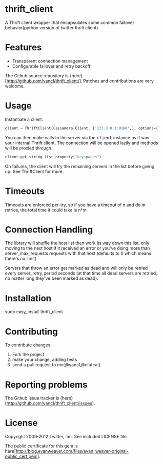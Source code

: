thrift_client
=============

A Thrift client wrapper that encapsulates some common failover behavior(python version of twitter thrift client).

Features
=============

* Transparent connection management
* Configurable failover and retry backoff

The Github source repository is {here}[http://github.com/yancl/thrift_client/]. Patches and contributions are very welcome.

Usage
=============

Instantiate a client:

```python
client = ThriftClient(Cassandra.Client, ['127.0.0.1:9160',], options={'retries':2})
```

You can then make calls to the server via the <tt>client</tt> instance as if was your internal Thrift client. The connection will be opened lazily and methods will be proxied through.

```python
client.get_string_list_property("keyspaces")
```

On failures, the client will try the remaining servers in the list before giving up. See ThriftClient for more.

Timeouts
=============

Timeouts are enforced per-try, so if you have a timeout of n and do m retries, the total time it could take is n*m.

Connection Handling
=============

The library will shuffle the host list then work its way down this list, only moving to the next host if it received an error or you've doing more than server_max_requests requests with that host (defaults to 0 which means there's no limit).

Servers that throw an error get marked as dead and will only be retried every server_retry_period seconds (at that time all dead servers are retried, no matter long they've been marked as dead).

Installation
=============

  sudo easy_install thrift_client

Contributing
=============

To contribute changes:

1. Fork the project
2. make your change, adding tests
3. send a pull request to me(@yancl,@dlutcat)

Reporting problems
=============

The Github issue tracker is {here}[http://github.com/yancl/thrift_client/issues].

License
=============

Copyright 2009-2012 Twitter, Inc. See included LICENSE file.

The public certificate for this gem is here[http://blog.evanweaver.com/files/evan_weaver-original-public_cert.pem].
